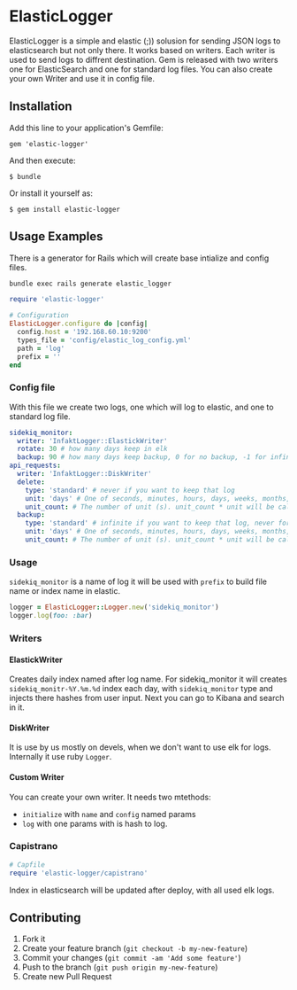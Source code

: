 # ElasticLogger

ElasticLogger is a simple and elastic (;)) solusion for sending JSON logs to elasticsearch but not only there. It works based on writers. Each writer is used to send logs to diffrent destination. Gem is released with two writers one for ElasticSearch and one for standard log files. You can also create your own Writer and use it in config file.

## Installation

Add this line to your application's Gemfile:

    gem 'elastic-logger'

And then execute:

    $ bundle

Or install it yourself as:

    $ gem install elastic-logger

## Usage Examples

There is a generator for Rails which will create base intialize and config files.
```bash
bundle exec rails generate elastic_logger
```

```ruby
require 'elastic-logger'

# Configuration
ElasticLogger.configure do |config|
  config.host = '192.168.60.10:9200'
  types_file = 'config/elastic_log_config.yml'
  path = 'log'
  prefix = ''
end
```

### Config file
With this file we create two logs, one which will log to elastic, and one to standard log file.

```yml
sidekiq_monitor:
  writer: 'InfaktLogger::ElastickWriter'
  rotate: 30 # how many days keep in elk
  backup: 90 # how many days keep backup, 0 for no backup, -1 for infinite
api_requests:
  writer: 'InfaktLogger::DiskWriter'
  delete:
    type: 'standard' # never if you want to keep that log
    unit: 'days' # One of seconds, minutes, hours, days, weeks, months, or years.
    unit_count: # The number of unit (s). unit_count * unit will be calculated out to the relative number of seconds.
  backup:
    type: 'standard' # infinite if you want to keep that log, never for no backups
    unit: 'days' # One of seconds, minutes, hours, days, weeks, months, or years.
    unit_count: # The number of unit (s). unit_count * unit will be calculated out to the relative number of seconds.
```
### Usage

`sidekiq_monitor` is a name of log it will be used with `prefix` to build file name or index name in elastic.

```ruby
logger = ElasticLogger::Logger.new('sidekiq_monitor')
logger.log(foo: :bar)
```

### Writers

#### ElastickWriter

Creates daily index named after log name. For sidekiq_monitor it will creates `sidekiq_monitr-%Y.%m.%d` index each day, with `sidekiq_monitor` type and injects there hashes from user input. Next you can go to Kibana and search in it.

#### DiskWriter

It is use by us mostly on devels, when we don't want to use elk for logs. Internally it use ruby `Logger`.

#### Custom Writer

You can create your own writer. It needs two mtethods:
* `initialize` with `name` and `config` named params
* `log` with one params with is hash to log.

### Capistrano

```ruby
# Capfile
require 'elastic-logger/capistrano'
```

Index in elasticsearch will be updated after deploy, with all used elk logs.

## Contributing

1. Fork it
2. Create your feature branch (`git checkout -b my-new-feature`)
3. Commit your changes (`git commit -am 'Add some feature'`)
4. Push to the branch (`git push origin my-new-feature`)
5. Create new Pull Request
